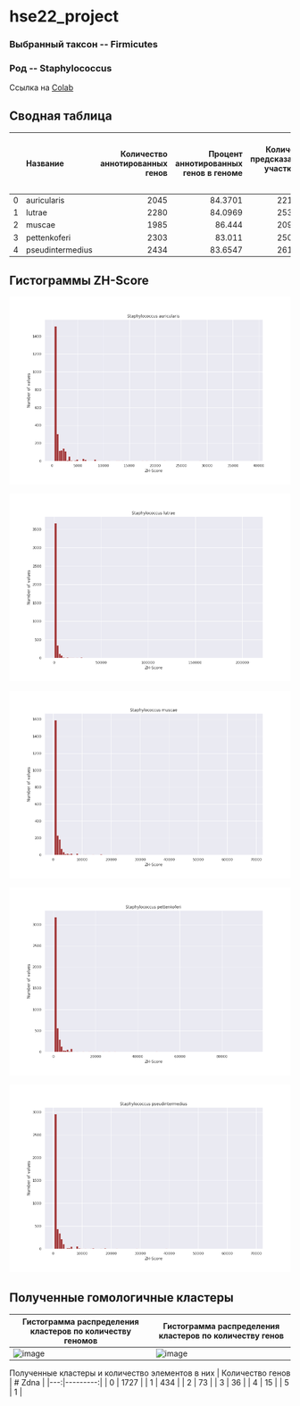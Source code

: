 # hse22_project

### Выбранный таксон -- Firmicutes
### Род -- Staphylococcus

Ссылка на [Colab](https://colab.research.google.com/drive/1KvwGpGeUnkofNStrHkD7mnYE-YJotDiY?usp=sharing)

## Сводная таблица

|    | Название         |   Количество аннотированных генов |   Процент аннотированных генов в геноме |   Количество предсказанных участков Z-DNA |   Количество предсказанных участков Z-DNA с zh_score > 500 |   Общая длина участков с zh_score > 500 |
|---:|:-----------------|----------------------------------:|----------------------------------------:|------------------------------------------:|-----------------------------------------------------------:|----------------------------------------:|
|  0 | auricularis      |                              2045 |                                 84.3701 |                                   2216575 |                                                       2508 |                                   25202 |
|  1 | lutrae           |                              2280 |                                 84.0969 |                                   2533115 |                                                       4303 |                                   43046 |
|  2 | muscae           |                              1985 |                                 86.444  |                                   2095116 |                                                       2208 |                                   22504 |
|  3 | pettenkoferi     |                              2303 |                                 83.011  |                                   2502360 |                                                       4445 |                                   44090 |
|  4 | pseudintermedius |                              2434 |                                 83.6547 |                                   2610514 |                                                       4306 |                                   42932 |

## Гистограммы ZH-Score

![image](pics/auricularis.png)

![image](pics/lutrae.png)

![image](pics/muscae.png)

![image](pics/pettenkoferi.png)

![image](pics/pseudintermedius.png)

## Полученные гомологичные кластеры
Гистограмма распределения кластеров по количеству геномов | Гистограмма распределения кластеров по количеству генов
-|-
![image](https://user-images.githubusercontent.com/86663451/173706278-45aab74b-444a-4728-9816-d9e969183924.png) | ![image](https://user-images.githubusercontent.com/86663451/173706308-a380250d-6cc9-42ec-91be-a369fdb2be03.png) 

Полученные кластеры и количество элементов в них
|  Количество генов  |   # Zdna |
|---:|---------:|
|  0 |     1727 |
|  1 |      434 |
|  2 |       73 |
|  3 |       36 |
|  4 |       15 |
|  5 |        1 |
